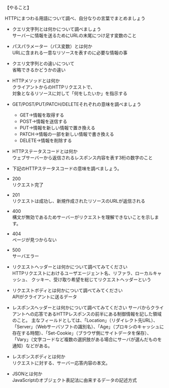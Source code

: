 【やること】

HTTPにまつわる用語について調べ、自分なりの言葉でまとめましょう  

- クエリ文字列とは何かについて調べましょう  
サーバーに情報を送るためにURLの末尾につけ足す変数のこと    


- パスパラメーター（パス変数）とは何か  
URLに含まれる一意なリソースを表すのに必要な情報の事    


- クエリ文字列との違いについて  
省略できるかどうかの違い  


- HTTPメソッドとは何か    
クライアントからのHTTPリクエストで、  
対象となるリソースに対して「何をしたいか」を指示する    


- GET/POST/PUT/PATCH/DELETEそれぞれの意味を調べましょう    
   - GET→情報を取得する  
   - POST→情報を送信する  
   - PUT→情報を新しい情報で置き換える  
   - PATCH→情報の一部を新しい情報で書き換える  
   - DELETE→情報を削除する  


- HTTPステータスコードとは何か  
ウェブサーバーから返信されるレスポンス内容を表す3桁の数字のこと  


- 下記のHTTPステータスコードの意味を調べましょう。


- 200  
リクエスト完了  


- 201  
リクエストは成功し、新規作成されたリソースのURLが返信される  


- 400  
構文が無効であるためサーバーがリクエストを理解できないことを示します。


- 404  
ページが見つからない  


- 500  
サーバエラー  


- リクエストヘッダーとは何かについて調べてみてください  
HTTPリクエストにおけるユーザエージェント名、リファラ、ローカルキャッシュ、
クッキー、受け取り希望を総じてリクエストヘッダーという


- リクエストボディとは何かについて調べてみてください  
APIがクライアントに送るデータ


- レスポンスヘッダーとは何かについて調べてみてください
サーバからクライアントへの応答であるHTTPレスポンスの前半にある制御情報を記した領域のこと。
主なフィールドとしては、「Location」（リダイレクト先URL）、「Server」（Webサーバソフトの識別名）、「Age」（プロキシのキャッシュに存在する時間）、「Set-Cookie」（ブラウザ側にサイトデータを保存）、「Vary」（文字コードなど複数の選択肢がある場合にサーバが選んだものを通知）などがある。  


- レスポンスボディとは何か  
リクエストに対する、サーバー応答内容の本文。


- JSONとは何か  
JavaScriptのオブジェクト表記法に由来するデータの記述方式  

  
